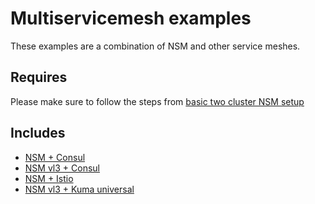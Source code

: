 # Multiservicemesh examples

These examples are a combination of NSM and other service meshes.

## Requires

Please make sure to follow the steps from [basic two cluster NSM setup](../../two_cluster_configuration/basic)

## Includes

- [NSM + Consul](../../usecases/nsm_consul)
- [NSM vl3 + Consul](../../usecases/nsm_consul_vl3)
- [NSM + Istio](../../usecases/nsm_istio)
- [NSM vl3 + Kuma universal](../../usecases/nsm_kuma_universal_vl3)
